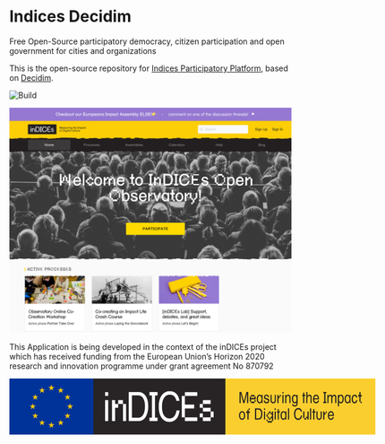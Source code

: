 # Indices Decidim

Free Open-Source participatory democracy, citizen participation and open government for cities and organizations

This is the open-source repository for [Indices Participatory Platform](https://participate.indices-culture.eu/), based on [Decidim](https://github.com/decidim/decidim).

![Build](https://github.com/Platoniq/decidim-indices/workflows/Test/badge.svg?branch=master)

![Indices Homepage](app/assets/images/screenshot.jpg)

This Application is being developed in the context of the inDICEs project which has received funding from the European Union’s Horizon 2020 research and innovation programme under grant agreement No 870792

<div style="display: flex">
  <img height=100 src="app/packs/images/europe-flag.png"/>
  <img height=100 src="app/packs/images/logo-full.png"/>
</div>
